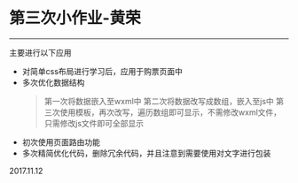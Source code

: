 # 第三次小作业-黄荣
------------------
主要进行以下应用
* 对简单css布局进行学习后，应用于购票页面中
* 多次优化数据结构
  > 第一次将数据嵌入至wxml中
  > 第二次将数据改写成数组，嵌入至js中
  > 第三次使用模板，再次改写，遍历数组即可显示，不需修改wxml文件，只需修改js文件即可全部显示
* 初次使用页面路由功能
* 多次精简优化代码，删除冗余代码，并且注意到需要使用<text>对文字进行包装


 2017.11.12




